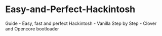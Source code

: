 # Easy-and-Perfect-Hackintosh
Guide - Easy, fast and perfect Hackintosh - Vanilla Step by Step - Clover and Opencore bootloader
